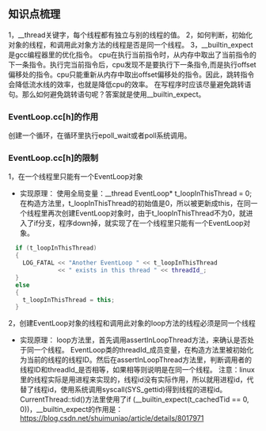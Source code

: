 ## 知识点梳理 ##
1，__thread关键字，每个线程都有独立与别的线程的值。
2，如何判断，初始化对象的线程，和调用此对象方法的线程是否是同一个线程。
3，__builtin_expect是gcc编程器里的优化指令。
cpu在执行当前指令时，从内存中取出了当前指令的下一条指令。执行完当前指令后，cpu发现不是要执行下一条指令,而是执行offset偏移处的指令。cpu只能重新从内存中取出offset偏移处的指令。因此，跳转指令会降低流水线的效率，也就是降低cpu的效率。
在写程序时应该尽量避免跳转语句。那么如何避免跳转语句呢？答案就是使用__builtin_expect。

### EventLoop.cc[h]的作用 ###
创建一个循环，在循环里执行epoll_wait或者poll系统调用。

### EventLoop.cc[h]的限制 ###
1，在一个线程里只能有一个EventLoop对象
- 实现原理：
使用全局变量：__thread EventLoop* t_loopInThisThread = 0;
在构造方法里，t_loopInThisThread的初始值是0，所以被更新成this，在同一个线程里再次创建EventLoop对象时，由于t_loopInThisThread不为0，就进入了if分支，程序down掉，就实现了在一个线程里只能有一个EventLoop对象。
```c++
  if (t_loopInThisThread)
  {
    LOG_FATAL << "Another EventLoop " << t_loopInThisThread
              << " exists in this thread " << threadId_;
  }
  else
  {
    t_loopInThisThread = this;
  }
```

2，创建EventLoop对象的线程和调用此对象的loop方法的线程必须是同一个线程
- 实现原理：
loop方法里，首先调用assertInLoopThread方法，来确认是否处于同一个线程。
EventLoop类的threadId_成员变量，在构造方法里被初始化为当前的线程的线程ID。然后在assertInLoopThread方法里，判断调用者的线程ID和threadId_是否相等，如果相等则说明是在同一个线程。
注意：linux里的线程实际是用进程来实现的，线程id没有实际作用，所以就用进程id，代替了线程id，使用系统调用syscall(SYS_gettid)得到线程的进程id。
CurrentThread::tid()方法里使用了if (__builtin_expect(t_cachedTid == 0, 0))，__builtin_expect的作用是：https://blog.csdn.net/shuimuniao/article/details/8017971

